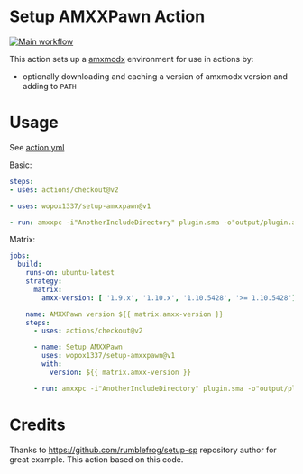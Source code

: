 # Setup AMXXPawn Action

[![Main workflow](https://github.com/wopox1337/setup-amxxpawn/actions/workflows/Test.yml/badge.svg)](https://github.com/wopox1337/setup-amxxpawn/actions/workflows/Test.yml)

This action sets up a [amxmodx](https://github.com/alliedmodders/amxmodx) environment for use in actions by:
- optionally downloading and caching a version of amxmodx version and adding to `PATH`

# Usage

See [action.yml](https://github.com/wopox1337/setup-amxxpawn/blob/master/action.yml)

Basic:

```yaml
steps:
- uses: actions/checkout@v2

- uses: wopox1337/setup-amxxpawn@v1

- run: amxxpc -i"AnotherIncludeDirectory" plugin.sma -o"output/plugin.amxx"
```

Matrix:

```yaml
jobs:
  build:
    runs-on: ubuntu-latest
    strategy:
      matrix:
        amxx-version: [ '1.9.x', '1.10.x', '1.10.5428', '>= 1.10.5428']

    name: AMXXPawn version ${{ matrix.amxx-version }}
    steps:
      - uses: actions/checkout@v2

      - name: Setup AMXXPawn
        uses: wopox1337/setup-amxxpawn@v1
        with:
          version: ${{ matrix.amxx-version }}

      - run: amxxpc -i"AnotherIncludeDirectory" plugin.sma -o"output/plugin.amxx"
```

# Credits
Thanks to https://github.com/rumblefrog/setup-sp repository author for great example. This action based on this code.
